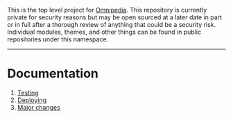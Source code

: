 This is the top level project for [Omnipedia](https://omnipedia.app/). This
repository is currently private for security reasons but may be open sourced at
a later date in part or in full after a thorough review of anything that could
be a security risk. Individual modules, themes, and other things can be found
in public repositories under this namespace.

----

# Documentation

1. [Testing](docs/testing.md)
2. [Deploying](docs/deploying.md)
3. [Major changes](docs/changes.md)
